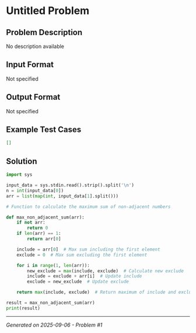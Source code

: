 # Untitled Problem

## Problem Description
No description available

## Input Format
Not specified

## Output Format
Not specified

## Example Test Cases
```json
[]
```

## Solution
```python
import sys

input_data = sys.stdin.read().strip().split('\n')
n = int(input_data[0])
arr = list(map(int, input_data[1].split()))

# Function to calculate the maximum sum of non-adjacent numbers

def max_non_adjacent_sum(arr):
    if not arr:
        return 0
    if len(arr) == 1:
        return arr[0]

    include = arr[0]  # Max sum including the first element
    exclude = 0  # Max sum excluding the first element

    for i in range(1, len(arr)):
        new_exclude = max(include, exclude)  # Calculate new exclude
        include = exclude + arr[i]  # Update include
        exclude = new_exclude  # Update exclude

    return max(include, exclude)  # Return maximum of include and exclude

result = max_non_adjacent_sum(arr)
print(result)
```

---
*Generated on 2025-09-06 - Problem #1*